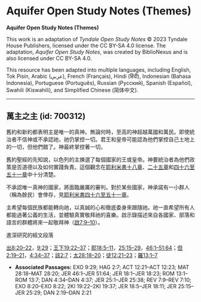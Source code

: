 # Aquifer Open Study Notes (Themes)

**Aquifer Open Study Notes (Themes)**

This work is an adaptation of *Tyndale Open Study Notes* © 2023 Tyndale House Publishers, licensed under the CC BY\-SA 4\.0 license. The adaptation, *Aquifer Open Study Notes*, was created by BiblioNexus and is also licensed under CC BY\-SA 4\.0\.

This resource has been adapted into multiple languages, including English, Tok Pisin, Arabic (عربي), French (Français), Hindi (हिंदी), Indonesian (Bahasa Indonesia), Portuguese (Português), Russian (Русский), Spanish (Español), Swahili (Kiswahili), and Simplified Chinese (简体中文).



--------------------------------

## 萬主之主 (id: 700312)

舊約和新約都表明主是唯一的真神。無論何時，至高的神超越萬國和萬民。即使統治者不信神或不承認祂，祂仍掌控一切。君王和皇帝可能認為他們掌控自己土地上的一切，但他們錯了。神最終掌控著一切。

舊約聖經的先知說，以色列的主揀選了每個國家的王或皇帝。神要統治者為他們政策是否道德以及如何實踐負責。這個觀念在[耶利米書十八章](https://ref.ly/Jer18:1-Jer18:23)、[二十五章](https://ref.ly/Jer25:1-Jer25:38)和[四十六至五十一章](https://ref.ly/Jer46:1-Jer51:64)中十分清楚。

不承認唯一真神的國家，將面臨嚴厲的審判。對於某些國家，神承諾有一小群人（稱為餘民）會倖存，見[耶利米書四十六至五十一章](https://ref.ly/Jer46:1-Jer51:64)。

主希望每個民族都能轉向祂，以真誠的心和徹底委身來跟隨祂。祂一直希望所有人都能過著公義的生活，並體驗真實敬拜祂的喜樂。啟示錄描述來自各國家、部落和語言的群體將來一起敬拜神（[啟7:9–10](https://ref.ly/Rev7:9-Rev7:10)）。

進深研究的經文段落

[出8:20–22](https://ref.ly/Exod8:20-Exod8:22)，[9:29](https://ref.ly/Exod9:29)；[王下19:22–37](https://ref.ly/2Kgs19:22-2Kgs19:37)；[耶18:5–11](https://ref.ly/Jer18:5-Jer18:11)，[25:15–29](https://ref.ly/Jer25:15-Jer25:29)，[46:1–51:64](https://ref.ly/Jer46:1-Jer51:64)；[但2:19–21](https://ref.ly/Dan2:19-Dan2:21)，[4:34–37](https://ref.ly/Dan4:34-Dan4:37)；[該2:7](https://ref.ly/Hag2:7)；[太28:18–20](https://ref.ly/Matt28:18-Matt28:20)；[徒12:21–23](https://ref.ly/Acts12:21-Acts12:23)；[羅13:1–7](https://ref.ly/Rom13:1-Rom13:7)

* **Associated Passages:** EXO 9:29; HAG 2:7; ACT 12:21–ACT 12:23; MAT 28:18–MAT 28:20; JER 46:1–JER 51:64; JER 18:1–JER 18:23; ROM 13:1–ROM 13:7; DAN 4:34–DAN 4:37; JER 25:1–JER 25:38; REV 7:9–REV 7:10; EXO 8:20–EXO 8:22; 2KI 19:22–2KI 19:37; JER 18:5–JER 18:11; JER 25:15–JER 25:29; DAN 2:19–DAN 2:21

